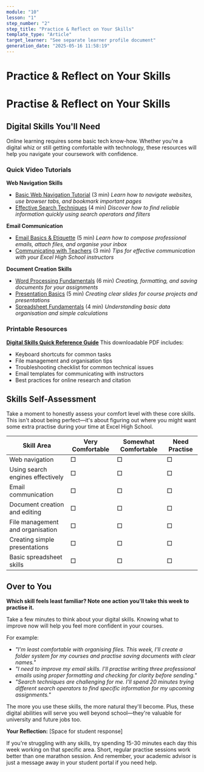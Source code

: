```yaml
---
module: "10"
lesson: "1"
step_number: "2"
step_title: "Practice & Reflect on Your Skills"
template_type: "Article"
target_learner: "See separate learner profile document"
generation_date: "2025-05-16 11:58:19"
---
```


# Practice & Reflect on Your Skills

# Practise & Reflect on Your Skills

## Digital Skills You'll Need

Online learning requires some basic tech know-how. Whether you're a digital whiz or still getting comfortable with technology, these resources will help you navigate your coursework with confidence.

### Quick Video Tutorials

**Web Navigation Skills**
- [Basic Web Navigation Tutorial](https://www.gcflearnfree.org/internet101/getting-started-with-the-web/1/) (3 min)
  *Learn how to navigate websites, use browser tabs, and bookmark important pages*
- [Effective Search Techniques](https://www.youtube.com/watch?v=oIMRpMYGgS0) (4 min)
  *Discover how to find reliable information quickly using search operators and filters*

**Email Communication**
- [Email Basics & Etiquette](https://www.youtube.com/watch?v=gTJccJQ8Jq8) (5 min)
  *Learn how to compose professional emails, attach files, and organise your inbox*
- [Communicating with Teachers](https://www.youtube.com/watch?v=M_PZUKmEstI) (3 min)
  *Tips for effective communication with your Excel High School instructors*

**Document Creation Skills**
- [Word Processing Fundamentals](https://www.youtube.com/watch?v=eYT4Omlj0Tg) (6 min)
  *Creating, formatting, and saving documents for your assignments*
- [Presentation Basics](https://www.youtube.com/watch?v=XF34-Wu6qWU) (5 min)
  *Creating clear slides for course projects and presentations*
- [Spreadsheet Fundamentals](https://www.youtube.com/watch?v=rwbho0CgEAE) (4 min)
  *Understanding basic data organisation and simple calculations*

### Printable Resources

[**Digital Skills Quick Reference Guide**](https://excelhs.org/resources/digital-skills-guide.pdf)
This downloadable PDF includes:
- Keyboard shortcuts for common tasks
- File management and organisation tips
- Troubleshooting checklist for common technical issues
- Email templates for communicating with instructors
- Best practices for online research and citation

## Skills Self-Assessment

Take a moment to honestly assess your comfort level with these core skills. This isn't about being perfect—it's about figuring out where you might want some extra practise during your time at Excel High School.

| Skill Area | Very Comfortable | Somewhat Comfortable | Need Practise |
|------------|------------------|----------------------|---------------|
| Web navigation | □ | □ | □ |
| Using search engines effectively | □ | □ | □ |
| Email communication | □ | □ | □ |
| Document creation and editing | □ | □ | □ |
| File management and organisation | □ | □ | □ |
| Creating simple presentations | □ | □ | □ |
| Basic spreadsheet skills | □ | □ | □ |

## Over to You

**Which skill feels least familiar? Note one action you'll take this week to practise it.**

Take a few minutes to think about your digital skills. Knowing what to improve now will help you feel more confident in your courses.

For example:
- *"I'm least comfortable with organising files. This week, I'll create a folder system for my courses and practise saving documents with clear names."*
- *"I need to improve my email skills. I'll practise writing three professional emails using proper formatting and checking for clarity before sending."*
- *"Search techniques are challenging for me. I'll spend 20 minutes trying different search operators to find specific information for my upcoming assignments."*

The more you use these skills, the more natural they'll become. Plus, these digital abilities will serve you well beyond school—they're valuable for university and future jobs too.

**Your Reflection:**
[Space for student response]

If you're struggling with any skills, try spending 15-30 minutes each day this week working on that specific area. Short, regular practise sessions work better than one marathon session. And remember, your academic advisor is just a message away in your student portal if you need help.